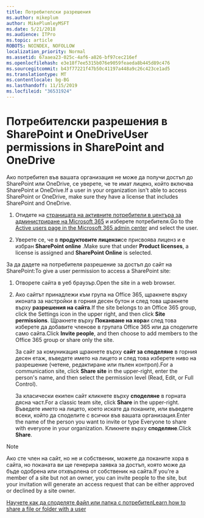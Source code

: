 ```yaml
---
title: Потребителски разрешения
ms.author: mikeplum
author: MikePlumleyMSFT
ms.date: 5/21/2018
ms.audience: ITPro
ms.topic: article
ROBOTS: NOINDEX, NOFOLLOW
localization_priority: Normal
ms.assetid: 67aaea23-025c-4af6-a826-bf97cec216ef
ms.openlocfilehash: e3e18f7ee5315b076e9059feaeda8b445d89c476
ms.sourcegitcommit: b43f77221f47b50c41197a448a9c26c423ce1ad5
ms.translationtype: MT
ms.contentlocale: bg-BG
ms.lasthandoff: 11/15/2019
ms.locfileid: "36531924"
---
```

# <a name="user-permissions-in-sharepoint-and-onedrive"></a><span data-ttu-id="9590f-102">Потребителски разрешения в SharePoint и OneDrive</span><span class="sxs-lookup"><span data-stu-id="9590f-102">User permissions in SharePoint and OneDrive</span></span>

<span data-ttu-id="9590f-103">Ако потребител във вашата организация не може да получи достъп до SharePoint или OneDrive, се уверете, че те имат лиценз, който включва SharePoint и OneDrive.</span><span class="sxs-lookup"><span data-stu-id="9590f-103">If a user in your organization isn't able to access SharePoint or OneDrive, make sure they have a license that includes SharePoint and OneDrive.</span></span> 
  
1. <span data-ttu-id="9590f-104">Отидете на [страницата на активните потребители в центъра за администриране на Microsoft 365](https://portal.office.com/adminportal/home#/users) и изберете потребителя.</span><span class="sxs-lookup"><span data-stu-id="9590f-104">Go to the [Active users page in the Microsoft 365 admin center](https://portal.office.com/adminportal/home#/users) and select the user.</span></span> 
    
2. <span data-ttu-id="9590f-105">Уверете се, че в **продуктовите лицензи**се присвоява лиценз и е избран **SharePoint online** .</span><span class="sxs-lookup"><span data-stu-id="9590f-105">Make sure that under **Product licenses**, a license is assigned and **SharePoint Online** is selected.</span></span> 
    
 <span data-ttu-id="9590f-106">За да дадете на потребителя разрешение за достъп до сайт на SharePoint:</span><span class="sxs-lookup"><span data-stu-id="9590f-106">To give a user permission to access a SharePoint site:</span></span> 
  
1. <span data-ttu-id="9590f-107">Отворете сайта в уеб браузър.</span><span class="sxs-lookup"><span data-stu-id="9590f-107">Open the site in a web browser.</span></span>
    
2. <span data-ttu-id="9590f-108">Ако сайтът принадлежи към група на Office 365, щракнете върху иконата за настройки в горния десен бутон и след това щракнете върху **разрешения на сайта**.</span><span class="sxs-lookup"><span data-stu-id="9590f-108">If the site belongs to an Office 365 group, click the Settings icon in the upper right, and then click **Site permissions**.</span></span> <span data-ttu-id="9590f-109">Щракнете върху **Поканване на хора**и след това изберете да добавите членове в групата Office 365 или да споделите само сайта.</span><span class="sxs-lookup"><span data-stu-id="9590f-109">Click **Invite people**, and then choose to add members to the Office 365 group or share only the site.</span></span> 
    
    <span data-ttu-id="9590f-110">За сайт за комуникация щракнете върху **сайт за споделяне** в горния десен етаж, въведете името на лицето и след това изберете ниво на разрешение (четене, редактиране или пълен контрол).</span><span class="sxs-lookup"><span data-stu-id="9590f-110">For a communication site, click **Share site** in the upper-right, enter the person's name, and then select the permission level (Read, Edit, or Full Control).</span></span> 
    
    <span data-ttu-id="9590f-111">За класически екипен сайт кликнете върху **споделяне** в горната дясна част.</span><span class="sxs-lookup"><span data-stu-id="9590f-111">For a classic team site, click **Share** in the upper-right.</span></span> <span data-ttu-id="9590f-112">Въведете името на лицето, което искате да поканите, или въведете всеки, който да споделите с всички във вашата организация.</span><span class="sxs-lookup"><span data-stu-id="9590f-112">Enter the name of the person you want to invite or type Everyone to share with everyone in your organization.</span></span> <span data-ttu-id="9590f-113">Кликнете върху **споделяне**.</span><span class="sxs-lookup"><span data-stu-id="9590f-113">Click **Share**.</span></span>
    
> [!NOTE]
> <span data-ttu-id="9590f-114">Ако сте член на сайт, но не и собственик, можете да поканите хора в сайта, но поканата ви ще генерира заявка за достъп, която може да бъде одобрена или отхвърлена от собственик на сайта.</span><span class="sxs-lookup"><span data-stu-id="9590f-114">If you're a member of a site but not an owner, you can invite people to the site, but your invitation will generate an access request that can be either approved or declined by a site owner.</span></span> 
  
[<span data-ttu-id="9590f-115">Научете как да споделяте файл или папка с потребител</span><span class="sxs-lookup"><span data-stu-id="9590f-115">Learn how to share a file or folder with a user</span></span>](https://go.microsoft.com/fwlink/?linkid=533408)
  

